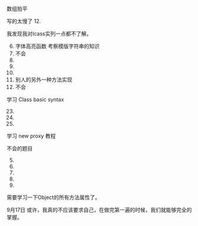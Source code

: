 数组拍平

写的太慢了
12.

我发现我对lcass实列一点都不了解。

6.  字体高亮函数 考察模版字符串的知识
19. 不会
18.
17.
15.
16. 别人的另外一种方法实现
14. 不会

学习 Class basic syntax 

23. 
20.
21.

学习  new proxy 教程

不会的题目

5.
7.
8.
9.
10.
需要学习一下Object的所有方法属性了。

9月17日
或许，我真的不应该要求自己，在做完第一遍的时候，我们就能够完全的掌握。
